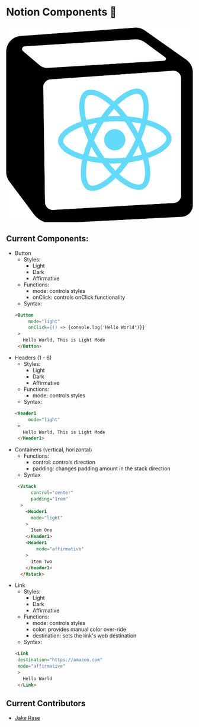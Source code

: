 # Notion Components 📇
![image](./React%20Notion%20Logo.png)

## Current Components:
- Button  
  - Styles:
    - Light
    - Dark
    - Affirmative
  - Functions:
    - mode: controls styles
    - onClick: controls onClick functionality
  - Syntax:
   ```html
   <Button
        mode="light"
        onClick={() => {console.log('Hello World')}}
    >
      Hello World, This is Light Mode
    </Button>
   ```
- Headers (1 - 6)
  - Styles:
    - Light
    - Dark
    - Affirmative
  - Functions:
    - mode: controls styles
  - Syntax:
   ```html
   <Header1
        mode="light"
    >
      Hello World, This is Light Mode
    </Header1>
   ```
- Containers (vertical, horizontal)
  - Functions:
    - control: controls direction
    - padding: changes padding amount in the stack direction 
  - Syntax
  ```html
   <Vstack
        control="center"
        padding="1rem"
    >
      <Header1
        mode="light"
      >
        Item One
      </Header1>
      <Header1
          mode="affirmative"
      >
        Item Two
      </Header1>
    </Vstack>
   ```
- Link
  - Styles:
    - Light
    - Dark
    - Affirmative
  - Functions:
    - mode: controls styles
    - color: provides manual color over-ride
    - destination: sets the link's web destination
  - Syntax:
   ```html
   <Link 
    destination="https://amazon.com"
    mode="affirmative"
    >
      Hello World
    </Link>
   ```

## Current Contributors
 - [Jake Rase](https://micro.jakerase.dev)